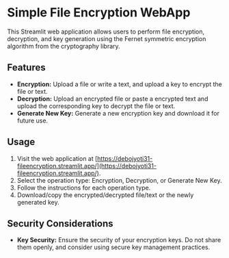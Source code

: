 # Simple File Encryption WebApp

This Streamlit web application allows users to perform file encryption, decryption, and key generation using the Fernet symmetric encryption algorithm from the cryptography library.

## Features

- **Encryption:** Upload a file or write a text, and upload a key to encrypt the file or text.
- **Decryption:** Upload an encrypted file or paste a encrypted text and upload the corresponding key to decrypt the file or text.
- **Generate New Key:** Generate a new encryption key and download it for future use.

## Usage

1. Visit the web application at [https://debojyoti31-fileencryption.streamlit.app/](https://debojyoti31-fileencryption.streamlit.app/).
2. Select the operation type: Encryption, Decryption, or Generate New Key.
3. Follow the instructions for each operation type.
4. Download/copy the encrypted/decrypted file/text or the newly generated key.

## Security Considerations

- **Key Security:** Ensure the security of your encryption keys. Do not share them openly, and consider using secure key management practices.
